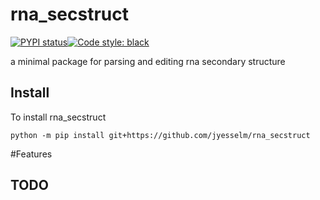 # rna_secstruct

[![PYPI status]( https://badge.fury.io/py/rna_secstruct.png)](http://badge.fury.io/py/rna_secstruct)[![Code style: black](https://img.shields.io/badge/code%20style-black-000000.svg)](https://github.com/psf/black)

a minimal package for parsing and editing rna secondary structure

## Install

To install rna_secstruct 

```shell
python -m pip install git+https://github.com/jyesselm/rna_secstruct
```


#Features

## TODO
